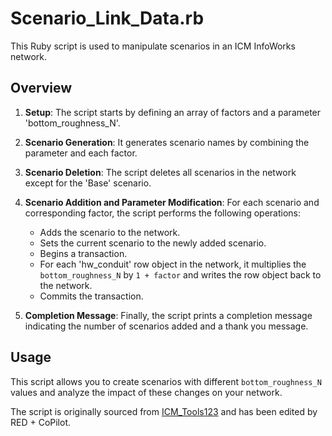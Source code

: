 # Scenario_Link_Data.rb

This Ruby script is used to manipulate scenarios in an ICM InfoWorks network.

## Overview

1. **Setup**: The script starts by defining an array of factors and a parameter 'bottom_roughness_N'.

2. **Scenario Generation**: It generates scenario names by combining the parameter and each factor.

3. **Scenario Deletion**: The script deletes all scenarios in the network except for the 'Base' scenario.

4. **Scenario Addition and Parameter Modification**: For each scenario and corresponding factor, the script performs the following operations:
   - Adds the scenario to the network.
   - Sets the current scenario to the newly added scenario.
   - Begins a transaction.
   - For each 'hw_conduit' row object in the network, it multiplies the `bottom_roughness_N` by `1 + factor` and writes the row object back to the network.
   - Commits the transaction.

5. **Completion Message**: Finally, the script prints a completion message indicating the number of scenarios added and a thank you message.

## Usage

This script allows you to create scenarios with different `bottom_roughness_N` values and analyze the impact of these changes on your network.

The script is originally sourced from [ICM_Tools123](https://github.com/ngerdts7/ICM_Tools123) and has been edited by RED + CoPilot.